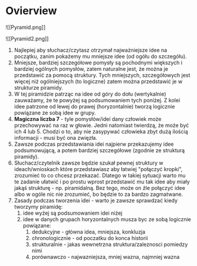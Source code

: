 # Ovierview
![[Pyramid.png]]

![[Pyramid2.png]]

1. Najlepiej aby słuchacz/czytasz otrzymał najważniejsze idee na początku, zanim pokażemy mu mniejsze idee (od ogółu do szczegółu).
2. Mniejsze, bardziej szczegółowe pomysły są pochodnymi większych i bardziej ogólnych pomysłów, zatem naturalne jest, że można je przedstawić za pomocą struktury. Tych mniejszych, szczegółowych jest więcej niż ogólniejszych (to logiczne) zatem można przedstawić je w strukturze piramidy.
3. W tej piramidzie patrząc na idee od góry do dołu (wertykalnie) zauważamy, że te powyżej są podsumowaniem tych poniżej. Z kolei idee patrzone od lewej do prawej (horyzontalnie) tworzą logicznie powiązane ze sobą idee w grupy.
4. **Magiczna liczba 7** - tyle pomysłów/idei dany człowiek może przechowywać na raz w głowie. Jedni natomiast twierdzą, że może być ich 4 lub 5. Chodzi o to, aby nie zasypywać człowieka zbyt dużą ilością informacji - musi być ona zwięzła.
5. Zawsze podczas przedstawiania idei najpierw przekazujemy idee podsumowującą, a potem bardziej szczegółowe (zgodnie ze strukturą piramidy).
6. Słuchacz/czytelnik zawsze będzie szukał pewnej struktury w ideach/wnioskach które przedstawiasz aby łatwiej "połączyć kropki", zrozumieć to co chcesz przekazać. Dlatego w takiej sytuacji warto mu te zadanie ułatwić i po prostu wprost przedstawić mu tak idee aby miały jakąś strukturę - np. piramidalną. Bez tego, może on źle połączyć idee albo w ogóle nic nie zrozumieć, bo będzie to za bardzo zagmatwane.
7. Zasady podczas tworzenia idei - warto je zawsze sprawdzać kiedy tworzymy piramidę:
	1. idee wyżej są podsumowaniem idei niżej
	2. idee w danych grupach horyzontalnych musza byc ze sobą logicznie powiązane:
		1. dedukcyjne - główna idea, mniejsza, konkluzja
		2. chronologicznie - od poczatku do konca historii
		3. strukturalnie - jakas wewnetrzna struktura/zaleznosci pomiedzy nimi
		4. porównawczo - najwazniejsza, mniej wazna, najmniej wazna


